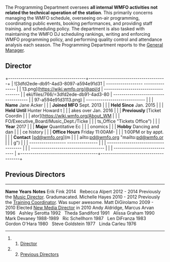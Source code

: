 The Programming Department oversees **all internal WMFO activities not
related the technical operation of the station**. This
primarily concerns managing the WMFO schedule, overseeing on-air
programming, coordinating public events, booking performances, and
providing staff training. and scheduling policy. The department is also
tasked with maintaining the WMFO DJ scheduling rankings, writing and
enforcing WMFO programming policy, and performing quality control and
attendance analysis each season. The Programming Department reports to
the [General
Manager](https://wiki.wmfo.org/About_WMFO/Executive_Board/GM's_Office "GM's Office").

Director 
--------

+--------------------------------------+--------------------------------------+
| ![3dfd2ede-db91-4ad3-8097-a594e91d31 |   ------------------ --------------- |
| 13.png](https://wiki.wmfo.org/@api/d | ------------------------------------ |
| eki/files/766/=3dfd2ede-db91-4ad3-80 | ------------------------------------ |
| 97-a594e91d3113.png)                 | -----------------------------        |
|                                      |   **Name**           Jane Acker      |
|                                      |   **Joined MFO**     Sept. 2013      |
|                                      |   **Held Since**     Jan. 2015       |
|                                      |   **Held Until**     Hunter Howard t |
|                                      | akes over Jan. 2016                  |
|                                      |   **Previously**     [Ticket Coordin |
|                                      | ator](https://wiki.wmfo.org/About_WM |
|                                      | FO/Executive_Board/Music_Dept./Ticke |
|                                      | ts_Office "Tickets Office")          |
|                                      |   **Year**           2017            |
|                                      |   **Major**          Quantitative Ec |
|                                      | onomics                              |
|                                      |   **Hobby**          Dancing and dan |
|                                      | ce history                           |
|                                      |   **Office Hours**   Friday 11:00AM- |
|                                      | 1:00PM or by appt.                   |
|                                      |   **Contact**        [pd@wmfo.org](m |
|                                      | ailto:pd@wmfo.org "mailto:pd@wmfo.or |
|                                      | g")                                  |
|                                      |   ------------------ --------------- |
|                                      | ------------------------------------ |
|                                      | ------------------------------------ |
|                                      | -----------------------------        |
+--------------------------------------+--------------------------------------+

Previous Directors 
------------------

  ----------------------------- ------------- ---------------------------------------------------------------------------------------------------------------------------------------------------------------
  **Name**                      **Years**     **Notes**
  Erik Fink                     2014           
  Rebecca Alpert                2012 - 2014   Previously the [Music Director](https://wiki.wmfo.org/About_WMFO/Executive_Board/Music_Dept. "Music Dept."). Gradumacated.
  Michelle Hayes                2010 - 2012   Previously the [Training Coordinator](https://wiki.wmfo.org/About_WMFO/Executive_Board/Program_Dept./Training_Office "Training Office"). Was super awesome.
  Matt DiGirolamo               2009 - 2010   Elected [New Media Director](https://wiki.wmfo.org/About_WMFO/Executive_Board/Publicity_Dept./New_Media_Office "Executive Board/Publicity/New Media") in 2010
  Andy Aldridge, Marcus Arvan   1996           
  Ashley Serotta                1992           
  Theda Sandiford               1991           
  Alissa Graham                 1990           
  Mark Devaney                  1988-1989      
  Ric Schellhorn                1987           
  Len DiFranza                  1983           
  Gordon O'Hara                 1980           
  Steve Goldstein               1977           
  Linda Carleu                  1976           
  ----------------------------- ------------- ---------------------------------------------------------------------------------------------------------------------------------------------------------------

1.  1. [Director](#Director)
2.  2. [Previous Directors](#Previous_Directors)


